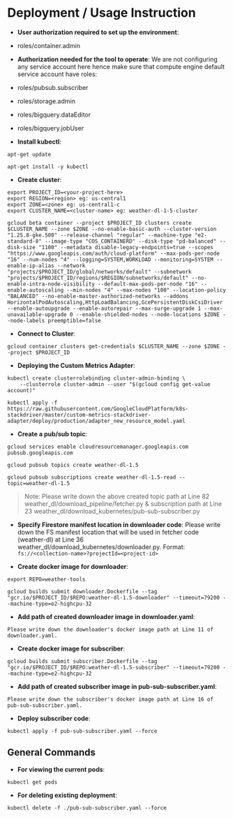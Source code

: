 # Deployment / Usage Instruction

* **User authorization required to set up the environment**:
* roles/container.admin

* **Authorization needed for the tool to operate**:
We are not configuring any service account here hence make sure that compute engine default service account have roles:
* roles/pubsub.subscriber
* roles/storage.admin
* roles/bigquery.dataEditor
* roles/bigquery.jobUser

* **Install kubectl**:
```
apt-get update

apt-get install -y kubectl
```
 
* **Create cluster**:
```
export PROJECT_ID=<your-project-here>
export REGION=<region> eg: us-central1
export ZONE=<zone> eg: us-central1-c
export CLUSTER_NAME=<cluster-name> eg: weather-dl-1-5-cluster

gcloud beta container --project $PROJECT_ID clusters create $CLUSTER_NAME --zone $ZONE --no-enable-basic-auth --cluster-version "1.25.8-gke.500" --release-channel "regular" --machine-type "e2-standard-8" --image-type "COS_CONTAINERD" --disk-type "pd-balanced" --disk-size "1100" --metadata disable-legacy-endpoints=true --scopes "https://www.googleapis.com/auth/cloud-platform" --max-pods-per-node "16" --num-nodes "4" --logging=SYSTEM,WORKLOAD --monitoring=SYSTEM --enable-ip-alias --network "projects/$PROJECT_ID/global/networks/default" --subnetwork "projects/$PROJECT_ID/regions/$REGION/subnetworks/default" --no-enable-intra-node-visibility --default-max-pods-per-node "16" --enable-autoscaling --min-nodes "4" --max-nodes "100" --location-policy "BALANCED" --no-enable-master-authorized-networks --addons HorizontalPodAutoscaling,HttpLoadBalancing,GcePersistentDiskCsiDriver --enable-autoupgrade --enable-autorepair --max-surge-upgrade 1 --max-unavailable-upgrade 0 --enable-shielded-nodes --node-locations $ZONE --node-labels preemptible=false
```

* **Connect to Cluster**:
```
gcloud container clusters get-credentials $CLUSTER_NAME --zone $ZONE --project $PROJECT_ID
```

* **Deploying the Custom Metrics Adapter**:
```
kubectl create clusterrolebinding cluster-admin-binding \
    --clusterrole cluster-admin --user "$(gcloud config get-value account)"
    
kubectl apply -f https://raw.githubusercontent.com/GoogleCloudPlatform/k8s-stackdriver/master/custom-metrics-stackdriver-adapter/deploy/production/adapter_new_resource_model.yaml
```

* **Create a pub/sub topic**:
```
gcloud services enable cloudresourcemanager.googleapis.com pubsub.googleapis.com

gcloud pubsub topics create weather-dl-1.5

gcloud pubsub subscriptions create weather-dl-1.5-read --topic=weather-dl-1.5
```
> Note: Please write down the above created topic path at Line 82 weather_dl/download_pipeline/fetcher.py & subscription path
> at Line 23 weather_dl/download_kubernetes/pub-sub-subscriber.py

* **Specify Firestore manifest location in downloader code**:
Please write down the FS manifest location that will be used in fetcher code (weather-dl) at Line 36 weather_dl/download_kubernetes/downloader.py.
Format: `fs://<collection-name>?projectId=<project-id>`

* **Create docker image for downloader**:
```
export REPO=weather-tools

gcloud builds submit downloader.Dockerfile --tag "gcr.io/$PROJECT_ID/$REPO:weather-dl-1.5-downloader" --timeout=79200 --machine-type=e2-highcpu-32
```

* **Add path of created downloader image in downloader.yaml**:
```
Please write down the downloader's docker image path at Line 11 of downloader.yaml.
```

* **Create docker image for subscriber**:
```
gcloud builds submit subscriber.Dockerfile --tag "gcr.io/$PROJECT_ID/$REPO:weather-dl-1.5-subscriber" --timeout=79200 --machine-type=e2-highcpu-32
```

* **Add path of created subscriber image in pub-sub-subscriber.yaml**:
```
Please write down the subscriber's docker image path at Line 16 of pub-sub-subscriber.yaml.
```

* **Deploy subscriber code**:
```
kubectl apply -f pub-sub-subscriber.yaml --force
```

## General Commands
* **For viewing the current pods**:
```
kubectl get pods
```

* **For deleting existing deployment**:
```
kubectl delete -f ./pub-sub-subscriber.yaml --force
```
